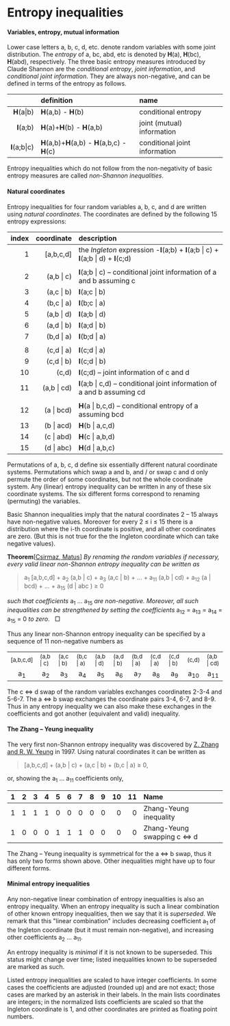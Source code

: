 Entropy inequalities
=============

#### Variables, entropy, mutual information

Lower case letters a, b, c, d, etc. denote random variables
with some joint distribution.  The *entropy* of a, bc, abd, etc is denoted
by **H**(a), **H**(bc), **H**(abd), respectively. The three basic entropy
measures introduced by Claude Shannon are the *conditional entropy*, *joint information*,
and *conditional joint information*. They are always non-negative,
and can be defined in terms of the entropy as follows.

|  | definition | name |
|---:|:------|:------|
|**H**(a\|b) | **H**(a,b) - **H**(b) | conditional entropy |
|**I**(a;b) | **H**(a)+**H**(b) - **H**(a,b) | joint (mutual) information |
|**I**(a;b\|c) | **H**(a,b)+**H**(a,b) - **H**(a,b,c) - **H**(c) | conditional joint information |

Entropy inequalities which do not follow from the non-negativity of basic 
entropy measures are called *non-Shannon inequalities*.

#### Natural coordinates

Entropy inequalities for four random variables a, b, c, and d are written
using *natural coordinates*. The coordinates are defined by the following
15 entropy expressions:

|index| coordinate  | description |
|-------:|-----------:|:-----------|
|1| [a,b,c,d]   | the *Ingleton* expression -**I**(a;b) + **I**(a;b \| c) + **I**(a;b \| d) + **I**(c;d) |
| |            |                 |
|2| (a,b \| c)  | **I**(a;b \| c) &ndash; conditional joint information of a and b assuming c |
|3| (a,c \| b)  | **I**(a;c \| b) |
|4| (b,c \| a)  | **I**(b;c \| a) |
|5| (a,b \| d)  | **I**(a;b \| d) |
|6| (a,d \| b)  | **I**(a;d \| b) |
|7| (b,d \| a)  | **I**(b;d \| a) |
| |            |                 |
|8| (c,d \| a)  | **I**(c;d \| a) |
|9| (c,d \| b)  | **I**(c;d \| b) |
|10| (c,d)       | **I**(c;d)  &ndash; joint information of c and d |
|11| (a,b \| cd) | **I**(a;b \| c,d) &ndash; conditional joint information of a and b  assuming cd |
|  |           |                 |
|12| (a \| bcd)  | **H**(a \| b,c,d) &ndash; conditional entropy of a assuming bcd |
|13| (b \| acd)  | **H**(b \| a,c,d) |
|14| (c \| abd)  | **H**(c \| a,b,d) |
|15| (d \| abc)  | **H**(d \| a,b,c) |

Permutations of a, b, c, d define six essentially different natural
coordinate systems. Permutations which swap 
a and b, and / or swap c and d only permute the order of some coordinates,
but not the whole coordinate system.
Any (linear) entropy inequality can be written in any of these six
coordinate systems. The six different forms correspond to renaming
(permuting) the variables.

Basic Shannon inequalities imply that the natural coordinates
2 &ndash; 15 always have non-negative values. Moreover for every 
2 &le; i &le; 15 there is a distribution where the i-th coordinate is
positive, and all other coordinates are zero. (But this is not true for the
the Ingleton coordinate which can take negative values).

**Theorem**[[Csirmaz, Matus](http://arxiv.org/abs/1310.5957)] *By renaming the random variables if necessary, every valid
linear non-Shannon entropy inequality can be written as*

> a<sub>1</sub> [a,b,c,d] + a<sub>2</sub> (a,b | c) + a<sub>3</sub> (a,c | b) + ... + a<sub>11</sub> (a,b | cd) + a<sub>12</sub> (a | bcd) + ... + a<sub>15</sub> (d | abc ) &ge; 0

<p><em>such that coefficients</em> a<sub>1</sub> ... a<sub>15</sub> <em>are non-negative.
Moreover, all such inequalities can be strengthened by setting the
coefficients</em>  a<sub>12</sub> = a<sub>13</sub>
= a<sub>14</sub> = a<sub>15</sub> = 0 <em>to zero</em>. &nbsp; &#x25a1; </p>

<p>Thus any linear non-Shannon entropy inequality can be specified by a sequence
of 11 non-negative numbers as</p>

<table><tr><td><sub>[a,b,c,d]</sub></td>
<td><sub>(a,b | c)</sub></td><td><sub>(a,c | b)</sub></td><td><sub>(b,c | a)</sub></td>
<td><sub>(a,b | d)</sub></td><td><sub>(a,d | b)</sub></td><td><sub>(b,d | a)</sub></td>
<td><sub>(c,d | a)</sub></td><td><sub>(c,d | b)</sub></td><td><sub>(c,d)</sub></td><td><sub>(a,b | cd)</sub></td>
<tr><td align="center"> a<sub>1</sub> </td>
<td align="center"> a<sub>2</sub> </td><td align="center"> a<sub>3</sub> </td><td align="center"> a<sub>4</sub> </td>
<td align="center"> a<sub>5</sub> </td><td align="center"> a<sub>6</sub> </td><td align="center"> a<sub>7</sub> </td>
<td align="center"> a<sub>8</sub> </td><td align="center"> a<sub>9</sub> </td><td align="center"> a<sub>10</sub> </td><td align="center"> a<sub>11</sub> </td></tr>
</table>

<p>The c &#8660; d swap of the random variables exchanges coordinates 2-3-4
and 5-6-7.  The a &#8660; b swap exchanges the coordinate pairs 3-4, 6-7,
and 8-9.  Thus in any entropy inequality we can also make these exchanges
in the coefficients and got another (equivalent and valid) inequality.</p>

#### The Zhang &ndash; Yeung inequality

The very first non-Shannon entropy inequality was discovered by
[Z. Zhang and R. W. Yeung](http://www.cs.cornell.edu/courses/cs783/2007fa/papers/ZYnonShannon.pdf)
in 1997. Using natural coordinates it can be written as

> [a,b,c,d] + (a,b | c) + (a,c | b) + (b,c | a) &ge; 0,

or, showing the a<sub>1</sub> ... a<sub>11</sub> coefficients only,

|  1|  2|  3|  4|  5|  6|  7|  8|  9| 10| 11| Name |
|--:|--:|--:|--:|--:|--:|--:|--:|--:|--:|--:|:-----|
|  1|  1|  1|  1|  0|  0|  0|  0|  0|  0|  0|Zhang-Yeung inequality |
|  1|  0|  0|  0|  1|  1|  1|  0|  0|  0|  0|Zhang-Yeung swapping c &#8660; d |

The Zhang &ndash; Yeung inequality is symmetrical for the a &#8660; b
swap, thus it has only two forms shown above. Other inequalities might have
up to four different forms.

#### Minimal entropy inequalities

Any non-negative linear combination of entropy inequalities is also an
entropy inequality. When an entropy inequality is such a
linear combination of other known entropy inequalities, then we say that it
is *superseded*. 
We remark that this &quot;linear combination&quot; includes decreasing
coefficient a<sub>1</sub> of the Ingleton coordinate (but it must remain
non-negative), and increasing other coefficients a<sub>2</sub> ... 
a<sub>11</sub>.

An entropy inequality is *minimal* if it is not known to be superseded.
This status might change over time; listed inequalities known to be
superseded are marked as such.

Listed entropy inequalities are scaled to have integer coefficients. In some
cases the coefficients are adjusted (rounded up) and are not exact; those
cases are marked by an asterisk in their labels.
In the main lists coordinates are integers; in the
normalized lists coefficients are scaled so that the Ingleton coordinate
is 1, and other coordinates are printed as floating point numbers.

